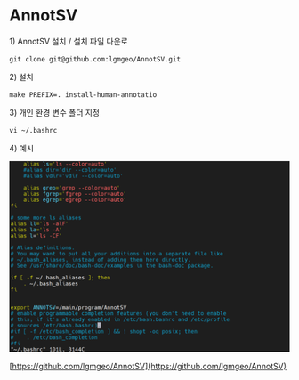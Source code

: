 # AnnotSV

1\)  AnnotSV 설치 / 설치 파일 다운로

```text
git clone git@github.com:lgmgeo/AnnotSV.git
```

2\) 설치 

```text
make PREFIX=. install-human-annotatio
```

3\) 개인 환경 변수 폴더 지정

```text
vi ~/.bashrc
```

4\) 예시

![](../../../.gitbook/assets/image%20%28300%29.png)

[https://github.com/lgmgeo/AnnotSV](https://github.com/lgmgeo/AnnotSV)

